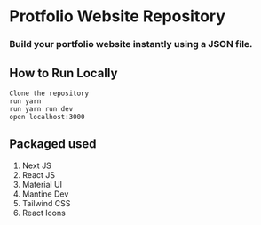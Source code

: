 # Protfolio Website Repository

### Build your portfolio website instantly using a JSON file.

## How to Run Locally

```
Clone the repository
run yarn
run yarn run dev
open localhost:3000

```

## Packaged used
<ol>
  <li>Next JS</li>
  <li>React JS</li>
  <li>Material UI</li>
  <li>Mantine Dev</li>
  <li>Tailwind CSS</li>
  <li>React Icons</li>
</ol>
